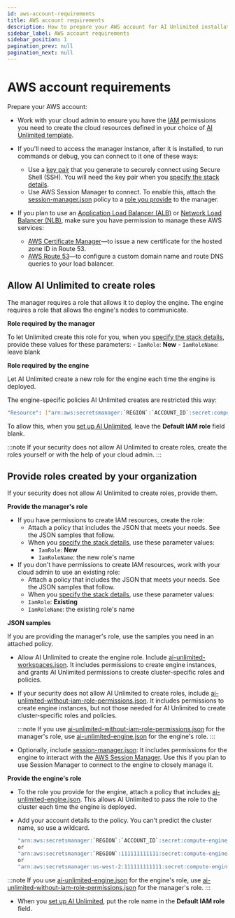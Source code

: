 ```yaml
---
id: aws-account-requirements
title: AWS account requirements
description: How to prepare your AWS account for AI Unlimited installation
sidebar_label: AWS account requirements
sidebar_position: 1
pagination_prev: null
pagination_next: null
---
```


# AWS account requirements

Prepare your AWS account:

- Work with your cloud admin to ensure you have the [IAM](https://aws.amazon.com/iam/) permissions you need to create the cloud resources defined in your choice of [AI Unlimited template](https://github.com/Teradata/ai-unlimited/tree/develop/deployments/aws/templates/ai-unlimited).

- If you'll need to access the manager instance, after it is installed, to run commands or debug, you can connect to it one of these ways:
	- Use a [key pair](https://docs.aws.amazon.com/AWSEC2/latest/UserGuide/ec2-key-pairs.html) that you generate to securely connect using Secure Shell (SSH). You will need the key pair when you [specify the stack details](/docs/install-ai-unlimited/prod-aws-console-deploy-ai-unlimited.md#aws-parms).
	- Use AWS Session Manager to connect. To enable this, attach the [session-manager.json](https://github.com/Teradata/ai-unlimited/blob/develop/deployments/aws/policies/session-manager.json) policy to a [role you provide](#provide-roles) to the manager.
  
- If you plan to use an [Application Load Balancer (ALB)](https://docs.aws.amazon.com/elasticloadbalancing/latest/application/application-load-balancer-getting-started.html) or [Network Load Balancer (NLB)](https://docs.aws.amazon.com/elasticloadbalancing/latest/network/network-load-balancer-getting-started.html), make sure you have permission to manage these AWS services:
	- [AWS Certificate Manager](https://docs.aws.amazon.com/acm/)&mdash;to issue a new certificate for the hosted zone ID in Route 53.
	- [AWS Route 53](https://docs.aws.amazon.com/Route53/latest/DeveloperGuide/Welcome.html)&mdash;to configure a custom domain name and route DNS queries to your load balancer.


## Allow AI Unlimited to create roles

The manager requires a role that allows it to deploy the engine. The engine requires a role that allows the engine's nodes to communicate.

**Role required by the manager**

To let Unlimited create this role for you, when you [specify the stack details](/docs/install-ai-unlimited/prod-aws-console-deploy-ai-unlimited.md#aws-parms), provide these values for these parameters:
    - `IamRole`: **New**
    - `IamRoleName`: leave blank
	
	
**Role required by the engine**
	
Let AI Unlimited create a new role for the engine each time the engine is deployed. 

The engine-specific policies AI Unlimited creates are restricted this way:	
  
  ```bash
  "Resource": ["arn:aws:secretsmanager:`REGION`:`ACCOUNT_ID`:secret:compute-engine/`CLUSTER_NAME`/`SECRET_NAME`"]
  ```

To allow this, when you [set up AI Unlimited](/docs/install-ai-unlimited/setup-ai-unlimited), leave the **Default IAM role** field blank.

:::note
If your security does not allow AI Unlimited to create roles, create the roles yourself or with the help of your cloud admin.
::: 


<a id="provide-roles"></a>	
## Provide roles created by your organization

If your security does not allow AI Unlimited to create roles, provide them.


**Provide the manager's role**

- If you have permissions to create IAM resources, create the role:
  - Attach a policy that includes the JSON that meets your needs. See the JSON samples that follow.
  - When you [specify the stack details](/docs/install-ai-unlimited/prod-aws-console-deploy-ai-unlimited.md#aws-parms), use these parameter values:
    - `IamRole`: **New**
	 - `IamRoleName`: the new role's name
- If you don't have permissions to create IAM resources, work with your cloud admin to use an existing role:
  - Attach a policy that includes the JSON that meets your needs. See the JSON samples that follow.
  - When you [specify the stack details](/docs/install-ai-unlimited/prod-aws-console-deploy-ai-unlimited.md#aws-parms), use these parameter values:
  - `IamRole`: **Existing**
  - `IamRoleName`: the existing role's name
  
**JSON samples**

If you are providing the manager's role, use the samples you need in an attached policy.

- Allow AI Unlimited to create the engine role. Include [ai-unlimited-workspaces.json](https://github.com/Teradata/ai-unlimited/blob/develop/deployments/aws/policies/ai-unlimited-workspaces.json). It includes permissions to create engine instances, and grants AI Unlimited permissions to create cluster-specific roles and policies.

- If your security does not allow AI Unlimited to create roles, include [ai-unlimited-without-iam-role-permissions.json](https://github.com/Teradata/ai-unlimited/blob/develop/deployments/aws/policies/ai-unlimited-workspaces-without-iam-role-permissions.json). It includes permissions to create engine instances, but not those needed for AI Unlimited to create cluster-specific roles and policies. 
 
  :::note
  If you use [ai-unlimited-without-iam-role-permissions.json](https://github.com/Teradata/ai-unlimited/blob/develop/deployments/aws/policies/ai-unlimited-workspaces-without-iam-role-permissions.json) for the manager's role, use  [ai-unlimited-engine.json](https://github.com/Teradata/ai-unlimited/blob/develop/deployments/aws/policies/ai-unlimited-engine.json) for the engine's role.
  :::

- Optionally, include [session-manager.json](https://github.com/Teradata/ai-unlimited/blob/develop/deployments/aws/policies/session-manager.json): It includes permissions for the engine to interact with the [AWS Session Manager](https://docs.aws.amazon.com/systems-manager/latest/userguide/session-manager.html). Use this if you plan to use Session Manager to connect to the engine to closely manage it.


**Provide the engine's role**

- To the role you provide for the engine, attach a policy that includes [ai-unlimited-engine.json](https://github.com/Teradata/ai-unlimited/blob/develop/deployments/aws/policies/ai-unlimited-engine.json). This allows AI Unlimited to pass the role to the cluster each time the engine is deployed. 

- Add your account details to the policy. You can't predict the cluster name, so use a wildcard.
	
  ``` bash
  "arn:aws:secretsmanager:`REGION`:`ACCOUNT_ID`:secret:compute-engine/*"
  or
  "arn:aws:secretsmanager:`REGION`:111111111111:secret:compute-engine/*"
  or
  "arn:aws:secretsmanager:us-west-2:111111111111:secret:compute-engine/*"
  
  ```
  
:::note
If you use [ai-unlimited-engine.json](https://github.com/Teradata/ai-unlimited/blob/develop/deployments/aws/policies/ai-unlimited-engine.json) for the engine's role, use  [ai-unlimited-without-iam-role-permissions.json](https://github.com/Teradata/ai-unlimited/blob/develop/deployments/aws/policies/ai-unlimited-workspaces-without-iam-role-permissions.json) for the manager's role.
:::

- When you [set up AI Unlimited](/docs/install-ai-unlimited/setup-ai-unlimited.md), put the role name in the **Default IAM role** field.







